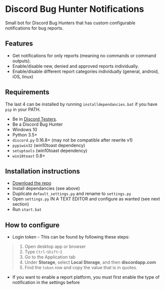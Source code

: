 # Discord Bug Hunter Notifications
Small bot for Discord Bug Hunters that has custom configurable notifications for bug reports.

## Features
* Get notifications for only reports (meaning no commands or command outputs).
* Enable/disable new, denied and approved reports individually.
* Enable/disable different report categories individually (general, android, iOS, linux)

## Requirements
The last 4 can be installed by running `installdependancies.bat` if you have `pip` in your PATH.
* Be in [Discord Testers](https://discord.gg/discord-testers).
* Be a Discord Bug Hunter
* Windows 10
* Python 3.5+
* `discord.py` 0.16.8+ (may not be compatible after rewrite v1)
* `pypiwin32` (win10toast dependency)
* `setuptools` (win10toast dependency)
* `win10toast` 0.8+

## Installation instructions
* [Download the repo](https://github.com/PointyDev/discord-bughunternotifs/archive/master.zip)
* Install dependancies (see above)
* Duplicate `default_settings.py` and rename to `settings.py`
* Open `settings.py` IN A TEXT EDITOR and configure as wanted (see next section)
* Run `start.bat`

## How to configure
* Login token -  This can be found by following these steps:
> 1. Open desktop app or browser
> 2. Type `Ctrl`-`Shift`-`I`
> 3. Go to the Application tab
> 4. Under **Storage**, select **Local Storage**, and then **discordapp.com**
> 5. Find the `token` row and copy the value that is in quotes.
* If you want to enable a report platform, you must first enable the type of notification in the settings before
